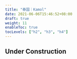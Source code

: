 ```yaml
---
title: "泰国｜Kamol"
date: 2021-06-06T15:46:52+08:00
draft: true
weight: 11
enableToc: true
tocLevels: ["h2", "h3", "h4"]
---
```


## Under Construction
